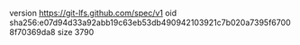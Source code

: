 version https://git-lfs.github.com/spec/v1
oid sha256:e07d94d33a92abb19c63eb53db490942103921c7b020a7395f67008f70369da8
size 3790
